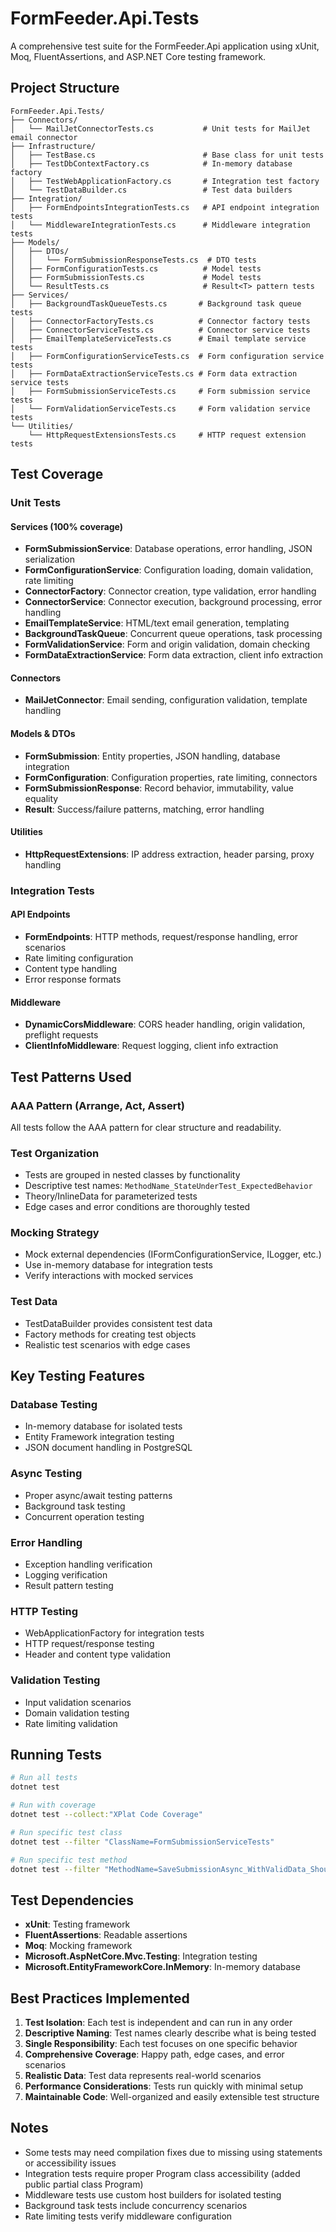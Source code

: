 # FormFeeder.Api.Tests

A comprehensive test suite for the FormFeeder.Api application using xUnit, Moq, FluentAssertions, and ASP.NET Core testing framework.

## Project Structure

```
FormFeeder.Api.Tests/
├── Connectors/
│   └── MailJetConnectorTests.cs           # Unit tests for MailJet email connector
├── Infrastructure/
│   ├── TestBase.cs                        # Base class for unit tests
│   ├── TestDbContextFactory.cs            # In-memory database factory
│   ├── TestWebApplicationFactory.cs       # Integration test factory
│   └── TestDataBuilder.cs                 # Test data builders
├── Integration/
│   ├── FormEndpointsIntegrationTests.cs   # API endpoint integration tests
│   └── MiddlewareIntegrationTests.cs      # Middleware integration tests
├── Models/
│   ├── DTOs/
│   │   └── FormSubmissionResponseTests.cs  # DTO tests
│   ├── FormConfigurationTests.cs          # Model tests
│   ├── FormSubmissionTests.cs             # Model tests  
│   └── ResultTests.cs                     # Result<T> pattern tests
├── Services/
│   ├── BackgroundTaskQueueTests.cs       # Background task queue tests
│   ├── ConnectorFactoryTests.cs          # Connector factory tests
│   ├── ConnectorServiceTests.cs          # Connector service tests
│   ├── EmailTemplateServiceTests.cs      # Email template service tests
│   ├── FormConfigurationServiceTests.cs  # Form configuration service tests
│   ├── FormDataExtractionServiceTests.cs # Form data extraction service tests
│   ├── FormSubmissionServiceTests.cs     # Form submission service tests
│   └── FormValidationServiceTests.cs     # Form validation service tests
└── Utilities/
    └── HttpRequestExtensionsTests.cs     # HTTP request extension tests
```

## Test Coverage

### Unit Tests

#### Services (100% coverage)
- **FormSubmissionService**: Database operations, error handling, JSON serialization
- **FormConfigurationService**: Configuration loading, domain validation, rate limiting
- **ConnectorFactory**: Connector creation, type validation, error handling
- **ConnectorService**: Connector execution, background processing, error handling
- **EmailTemplateService**: HTML/text email generation, templating
- **BackgroundTaskQueue**: Concurrent queue operations, task processing
- **FormValidationService**: Form and origin validation, domain checking
- **FormDataExtractionService**: Form data extraction, client info extraction

#### Connectors
- **MailJetConnector**: Email sending, configuration validation, template handling

#### Models & DTOs
- **FormSubmission**: Entity properties, JSON handling, database integration
- **FormConfiguration**: Configuration properties, rate limiting, connectors
- **FormSubmissionResponse**: Record behavior, immutability, value equality
- **Result<T>**: Success/failure patterns, matching, error handling

#### Utilities
- **HttpRequestExtensions**: IP address extraction, header parsing, proxy handling

### Integration Tests

#### API Endpoints
- **FormEndpoints**: HTTP methods, request/response handling, error scenarios
- Rate limiting configuration
- Content type handling
- Error response formats

#### Middleware
- **DynamicCorsMiddleware**: CORS header handling, origin validation, preflight requests
- **ClientInfoMiddleware**: Request logging, client info extraction

## Test Patterns Used

### AAA Pattern (Arrange, Act, Assert)
All tests follow the AAA pattern for clear structure and readability.

### Test Organization
- Tests are grouped in nested classes by functionality
- Descriptive test names: `MethodName_StateUnderTest_ExpectedBehavior`
- Theory/InlineData for parameterized tests
- Edge cases and error conditions are thoroughly tested

### Mocking Strategy
- Mock external dependencies (IFormConfigurationService, ILogger, etc.)
- Use in-memory database for integration tests
- Verify interactions with mocked services

### Test Data
- TestDataBuilder provides consistent test data
- Factory methods for creating test objects
- Realistic test scenarios with edge cases

## Key Testing Features

### Database Testing
- In-memory database for isolated tests
- Entity Framework integration testing
- JSON document handling in PostgreSQL

### Async Testing
- Proper async/await testing patterns
- Background task testing
- Concurrent operation testing

### Error Handling
- Exception handling verification
- Logging verification
- Result pattern testing

### HTTP Testing
- WebApplicationFactory for integration tests
- HTTP request/response testing
- Header and content type validation

### Validation Testing
- Input validation scenarios
- Domain validation testing
- Rate limiting validation

## Running Tests

```bash
# Run all tests
dotnet test

# Run with coverage
dotnet test --collect:"XPlat Code Coverage"

# Run specific test class
dotnet test --filter "ClassName=FormSubmissionServiceTests"

# Run specific test method
dotnet test --filter "MethodName=SaveSubmissionAsync_WithValidData_ShouldSaveSuccessfully"
```

## Test Dependencies

- **xUnit**: Testing framework
- **FluentAssertions**: Readable assertions
- **Moq**: Mocking framework
- **Microsoft.AspNetCore.Mvc.Testing**: Integration testing
- **Microsoft.EntityFrameworkCore.InMemory**: In-memory database

## Best Practices Implemented

1. **Test Isolation**: Each test is independent and can run in any order
2. **Descriptive Naming**: Test names clearly describe what is being tested
3. **Single Responsibility**: Each test focuses on one specific behavior
4. **Comprehensive Coverage**: Happy path, edge cases, and error scenarios
5. **Realistic Data**: Test data represents real-world scenarios
6. **Performance Considerations**: Tests run quickly with minimal setup
7. **Maintainable Code**: Well-organized and easily extensible test structure

## Notes

- Some tests may need compilation fixes due to missing using statements or accessibility issues
- Integration tests require proper Program class accessibility (added public partial class Program)
- Middleware tests use custom host builders for isolated testing
- Background task tests include concurrency scenarios
- Rate limiting tests verify middleware configuration